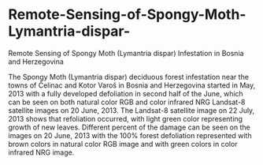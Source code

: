 # Remote-Sensing-of-Spongy-Moth-Lymantria-dispar-
Remote Sensing of Spongy Moth (Lymantria dispar) Infestation in Bosnia and Herzegovina

The Spongy Moth (Lymantria dispar) deciduous forest infestation near the towns of Čelinac and Kotor Varoš in Bosnia and Herzegovina started in May, 2013 with a fully developed defoliation in second half of the June, which can be seen on both natural color RGB and color infrared NRG Landsat-8 satellite images on 20 June, 2013. The Landsat-8 satellite image on 22 July, 2013 shows that refoliation occurred, with light green color representing growth of new leaves. Different percent of the damage can be seen on the images on 20 June, 2013 with the 100% forest defoliation represented with brown colors in natural color RGB image and with green colors in color infrared NRG image.

